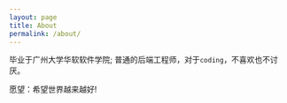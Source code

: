 ```yaml
---
layout: page
title: About
permalink: /about/
---
```


毕业于广州大学华软软件学院; 普通的后端工程师，对于`coding`，不喜欢也不讨厌。  


愿望：希望世界越来越好!

